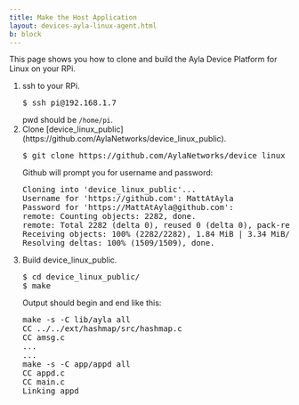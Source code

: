 ```yaml
---
title: Make the Host Application
layout: devices-ayla-linux-agent.html
b: block
---
```


This page shows you how to clone and build the Ayla Device Platform for Linux on your RPi.

<ol>
<li>ssh to your RPi.
<pre>
$ ssh pi@192.168.1.7
</pre>
pwd should be <code>/home/pi</code>.
</li>
<li>Clone [device_linux_public](https://github.com/AylaNetworks/device_linux_public).
<pre>
$ git clone https://github.com/AylaNetworks/device_linux_public.git
</pre>
Github will prompt you for username and password:
<pre>
Cloning into 'device_linux_public'...
Username for 'https://github.com': MattAtAyla
Password for 'https://MattAtAyla@github.com': 
remote: Counting objects: 2282, done.
remote: Total 2282 (delta 0), reused 0 (delta 0), pack-reused 2282
Receiving objects: 100% (2282/2282), 1.84 MiB | 3.34 MiB/s, done.
Resolving deltas: 100% (1509/1509), done.
</pre>
</li>
<li>Build device_linux_public.
<pre>
$ cd device_linux_public/
$ make
</pre>
Output should begin and end like this:
<pre>
make -s -C lib/ayla all
CC ../../ext/hashmap/src/hashmap.c
CC amsg.c
...
...
make -s -C app/appd all
CC appd.c
CC main.c
Linking appd
</pre>
</li>
</ol>